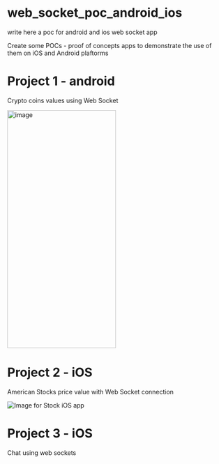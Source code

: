 # web_socket_poc_android_ios

write here a poc for android and ios web socket app

Create some POCs - proof of concepts apps to demonstrate the use of them on iOS and Android plaftorms

# Project 1 - android 
Crypto coins values using Web Socket

<img width="249" height="546" alt="image" src="https://github.com/user-attachments/assets/099cb717-c256-4436-815e-f0a430ce593a" />

# Project 2 - iOS
American Stocks price value with Web Socket connection 

![Image for Stock iOS app](https://snipboard.io/jn5Jgh.jpg "Image for Stock iOS app")

# Project 3 - iOS
Chat using web sockets
